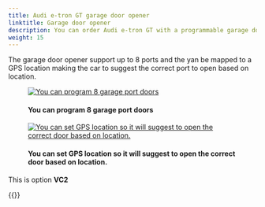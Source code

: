 ```yaml
---
title: Audi e-tron GT garage door opener
linktitle: Garage door opener
description: You can order Audi e-tron GT with a programmable garage door opener. 
weight: 15
---
```

<!-- markdownlint-disable MD033 -->
The garage door opener support up to 8 ports and the yan be mapped to a GPS location making the car to suggest the correct port to open based on location.

<figure>
    <a href="https://media.electrichasgoneaudi.net/multimedia/models/e-tron/technology/garagedooropener/opener2.jpg">
        <img src="https://media.electrichasgoneaudi.net/multimedia/models/e-tron/technology/garagedooropener/opener2s.jpg"
        class="img-fluid" alt="You can program 8 garage port doors" title="You can program 8 garage port doors">
    </a>
    <figcaption><h4>You can program 8 garage port doors</h4></figcaption>
</figure>

<figure>
    <a href="https://media.electrichasgoneaudi.net/multimedia/models/e-tron/technology/garagedooropener/opener1.jpg">
        <img src="https://media.electrichasgoneaudi.net/multimedia/models/e-tron/technology/garagedooropener/opener1s.jpg"
        class="img-fluid" alt="You can set GPS location so it will suggest to open the correct door based on location." title="You can set GPS location so it will suggest to open the correct door based on location.">
    </a>
    <figcaption><h4>You can set GPS location so it will suggest to open the correct door based on location.</h4></figcaption>
</figure>

This is option **VC2**

{{<children description="true" />}}
